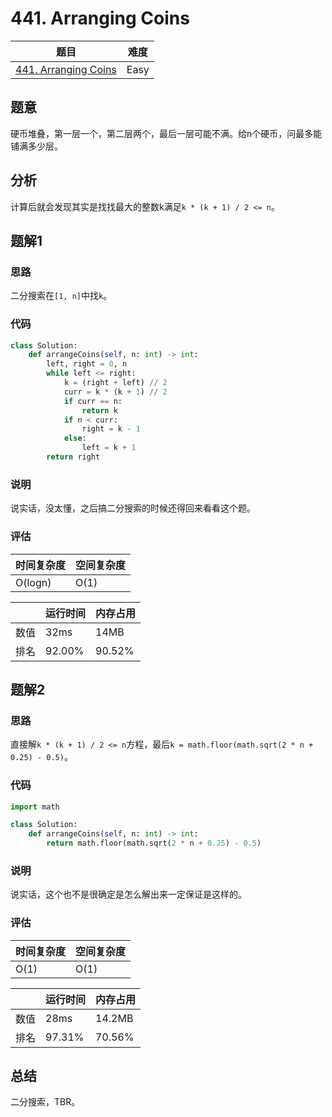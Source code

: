 # 441. Arranging Coins

| 题目 | 难度 |
| ---- | ---- |
| [441. Arranging Coins](https://leetcode.com/problems/arranging-coins/) | Easy |

## 题意

硬币堆叠，第一层一个，第二层两个，最后一层可能不满。给n个硬币，问最多能铺满多少层。

## 分析

计算后就会发现其实是找找最大的整数k满足`k * (k + 1) / 2 <= n`。

## 题解1

### 思路

二分搜索在`[1, n]`中找`k`。

### 代码

```python
class Solution:
    def arrangeCoins(self, n: int) -> int:
        left, right = 0, n
        while left <= right:
            k = (right + left) // 2
            curr = k * (k + 1) // 2
            if curr == n:
                return k
            if n < curr:
                right = k - 1
            else:
                left = k + 1
        return right
```

### 说明

说实话，没太懂，之后搞二分搜索的时候还得回来看看这个题。

### 评估

| 时间复杂度 | 空间复杂度 |
| ---- | ---- |
| O(logn) | O(1) |

| | 运行时间 | 内存占用 |
| ---- | ---- | ---- |
| 数值 | 32ms | 14MB |
| 排名 | 92.00% | 90.52% |

## 题解2

### 思路

直接解`k * (k + 1) / 2 <= n`方程，最后`k = math.floor(math.sqrt(2 * n + 0.25) - 0.5)`。

### 代码

```python
import math

class Solution:
    def arrangeCoins(self, n: int) -> int:
        return math.floor(math.sqrt(2 * n + 0.25) - 0.5)
```

### 说明

说实话，这个也不是很确定是怎么解出来一定保证是这样的。

### 评估

| 时间复杂度 | 空间复杂度 |
| ---- | ---- |
| O(1) | O(1) |

| | 运行时间 | 内存占用 |
| ---- | ---- | ---- |
| 数值 | 28ms | 14.2MB |
| 排名 | 97.31% | 70.56% |

## 总结

二分搜索，TBR。
